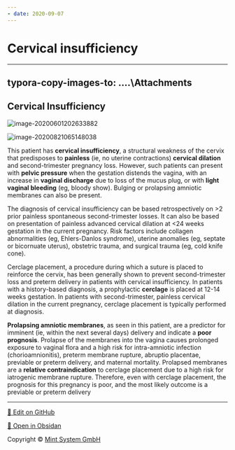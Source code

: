 ```yaml
---
- date: 2020-09-07
---
```


# Cervical insufficiency
---

## typora-copy-images-to: ....\Attachments

## Cervical Insufficiency

<!-- cervical insufficiency risks, sx, management, prognosis -->

![image-20200601202633882](https://photos.thisispiggy.com/file/wikiFiles/image-20200601202633882.png)

![image-20200821065148038](https://photos.thisispiggy.com/file/wikiFiles/image-20200821065148038.png)

This patient has **cervical insufficiency**, a structural weakness of the cervix that predisposes to **painless** (ie, no uterine contractions) **cervical dilation** and second-trimester pregnancy loss. However, such patients can present with **pelvic pressure** when the gestation distends the vagina, with an increase in **vaginal discharge** due to loss of the mucus plug, or with **light vaginal bleeding** (eg, bloody show). Bulging or prolapsing amniotic membranes can also be present.

The diagnosis of cervical insufficiency can be based retrospectively on >2 prior painless spontaneous second-trimester losses. It can also be based on presentation of painless advanced cervical dilation at <24 weeks gestation in the current pregnancy. Risk factors include collagen abnormalities (eg, Ehlers-Danlos syndrome), uterine anomalies (eg, septate or bicornuate uterus), obstetric trauma, and surgical trauma (eg, cold knife cone).

Cerclage placement, a procedure during which a suture is placed to reinforce the cervix, has been generally shown to prevent second-trimester loss and preterm delivery in patients with cervical insufficiency. In patients with a history-based diagnosis, a prophylactic **cerclage** is placed at 12-14 weeks gestation. In patients with second-trimester, painless cervical dilation in the current pregnancy, cerclage placement is typically performed at diagnosis.

**Prolapsing amniotic membranes**, as seen in this patient, are a predictor for imminent (ie, within the next several days) delivery and indicate a **poor prognosis**. Prolapse of the membranes into the vagina causes prolonged exposure to vaginal flora and a high risk for intra-amniotic infection (chorioamnionitis), preterm membrane rupture, abruptio placentae, previable or preterm delivery, and maternal mortality. Prolapsed membranes are a **relative contraindication** to cerclage placement due to a high risk for iatrogenic membrane rupture. Therefore, even with cerclage placement, the prognosis for this pregnancy is poor, and the most likely outcome is a previable or preterm delivery


<hr>

[📝 Edit on GitHub](https://github.com/Mint-System/Knowledge/blob/master/Cervical%20insufficiency.md)

[📂 Open in Obsidan](obsidian://open?vault=Knowledge%20Mint%20System&file=Cervical%20insufficiency.md ':target=_self')

<footer>Copyright © <a href="https://www.mint-system.ch/">Mint System GmbH</a></footer>